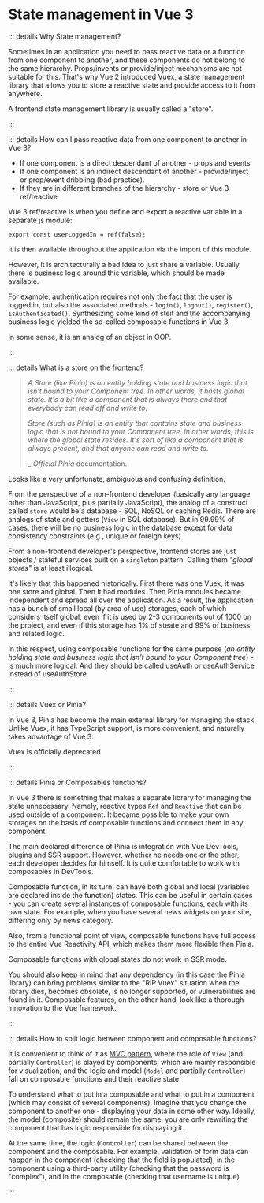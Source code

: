 <!-- TODO: -->

# State management in Vue 3

::: details Why State management?

Sometimes in an application you need to pass reactive data or a function from one component to another, and these components do not belong to the same hierarchy. Props/invents or provide/inject mechanisms are not suitable for this. That's why Vue 2 introduced Vuex, a state management library that allows you to store a reactive state and provide access to it from anywhere.

A frontend state management library is usually called a "store".

:::

::: details How can I pass reactive data from one component to another in Vue 3?

- If one component is a direct descendant of another - props and events
- If one component is an indirect descendant of another - provide/inject or prop/event dribbling (bad practice).
- If they are in different branches of the hierarchy - store or Vue 3 ref/reactive

Vue 3 ref/reactive is when you define and export a reactive variable in a separate js module:

```
export const userLoggedIn = ref(false);
```

It is then available throughout the application via the import of this module.

However, it is architecturally a bad idea to just share a variable. Usually there is business logic around this variable, which should be made available.

For example, authentication requires not only the fact that the user is logged in, but also the associated methods - `login()`, `logout()`, `register()`, `isAuthenticated()`. Synthesizing some kind of steit and the accompanying business logic yielded the so-called composable functions in Vue 3.

In some sense, it is an analog of an object in OOP.

:::

::: details What is a store on the frontend?

> _A Store (like Pinia) is an entity holding state and business logic that isn't bound to your Component tree. In other words, it hosts global state. It's a bit like a component that is always there and that everybody can read off and write to._
>
> _Store (such as Pinia) is an entity that contains state and business logic that is not bound to your Component tree. In other words, this is where the global state resides. It's sort of like a component that is always present, and that anyone can read and write to._
>
> \_ _Official Pinia_ documentation.

Looks like a very unfortunate, ambiguous and confusing definition.

From the perspective of a non-frontend developer (basically any language other than JavaScript, plus partially JavaScript), the analog of a construct called `store` would be a database - SQL, NoSQL or caching Redis. There are analogs of state and getters (`View` in SQL database). But in 99.99% of cases, there will be no business logic in the database except for data consistency constraints (e.g., unique or foreign keys).

From a non-frontend developer's perspective, frontend stores are just objects / stateful services built on a `singleton` pattern. Calling them _"global stores"_ is at least illogical.

It's likely that this happened historically. First there was one Vuex, it was one store and global. Then it had modules. Then Pinia modules became independent and spread all over the application. As a result, the application has a bunch of small local (by area of use) storages, each of which considers itself global, even if it is used by 2-3 components out of 1000 on the project, and even if this storage has 1% of steate and 99% of business and related logic.

In this respect, using composable functions for the same purpose (_an entity holding state and business logic that isn't bound to your Component tree_) - is much more logical. And they should be called useAuth or useAuthService instead of useAuthStore.

:::

::: details Vuex or Pinia?

In Vue 3, Pinia has become the main external library for managing the stack. Unlike Vuex, it has TypeScript support, is more convenient, and naturally takes advantage of Vue 3.

Vuex is officially deprecated

:::

::: details Pinia or Composables functions?

In Vue 3 there is something that makes a separate library for managing the state unnecessary. Namely, reactive types `Ref` and `Reactive` that can be used outside of a component. It became possible to make your own storages on the basis of composable functions and connect them in any component.

The main declared difference of Pinia is integration with Vue DevTools, plugins and SSR support. However, whether he needs one or the other, each developer decides for himself. It is quite comfortable to work with composables in DevTools.

Composable function, in its turn, can have both global and local (variables are declared inside the function) states. This can be useful in certain cases - you can create several instances of composable functions, each with its own state. For example, when you have several news widgets on your site, differing only by news category.

Also, from a functional point of view, composable functions have full access to the entire Vue Reactivity API, which makes them more flexible than Pinia.

Composable functions with global states do not work in SSR mode.

You should also keep in mind that any dependency (in this case the Pinia library) can bring problems similar to the "RIP Vuex" situation when the library dies, becomes obsolete, is no longer supported, or vulnerabilities are found in it. Composable features, on the other hand, look like a thorough innovation to the Vue framework.

:::

::: details How to split logic between component and composable functions?

It is convenient to think of it as [MVC pattern](https://ru.wikipedia.org/wiki/Model-View-Controller), where the role of `View` (and partially `Controller`) is played by components, which are mainly responsible for visualization, and the logic and model (`Model` and partially `Controller`) fall on composable functions and their reactive state.

To understand what to put in a composable and what to put in a component (which may consist of several components), imagine that you change the component to another one - displaying your data in some other way. Ideally, the model (composite) should remain the same, you are only rewriting the component that has logic responsible for displaying it.

At the same time, the logic (`Controller`) can be shared between the component and the composable. For example, validation of form data can happen in the component (checking that the field is populated), in the component using a third-party utility (checking that the password is "complex"), and in the composable (checking that username is unique)

:::
